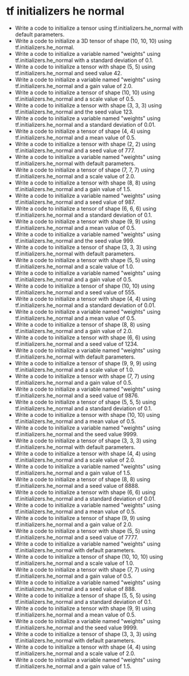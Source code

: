 # tf initializers he normal

- Write a code to initialize a tensor using tf.initializers.he_normal with default parameters.
- Write a code to initialize a 3D tensor of shape (10, 10, 10) using tf.initializers.he_normal.
- Write a code to initialize a variable named "weights" using tf.initializers.he_normal with a standard deviation of 0.1.
- Write a code to initialize a tensor with shape (5, 5) using tf.initializers.he_normal and seed value 42.
- Write a code to initialize a variable named "weights" using tf.initializers.he_normal and a gain value of 2.0.
- Write a code to initialize a tensor of shape (10, 10) using tf.initializers.he_normal and a scale value of 0.5.
- Write a code to initialize a tensor with shape (3, 3, 3) using tf.initializers.he_normal and the seed value 123.
- Write a code to initialize a variable named "weights" using tf.initializers.he_normal and a standard deviation of 0.01.
- Write a code to initialize a tensor of shape (4, 4) using tf.initializers.he_normal and a mean value of 0.5.
- Write a code to initialize a tensor with shape (2, 2) using tf.initializers.he_normal and a seed value of 777.
- Write a code to initialize a variable named "weights" using tf.initializers.he_normal with default parameters.
- Write a code to initialize a tensor of shape (7, 7, 7) using tf.initializers.he_normal and a scale value of 2.0.
- Write a code to initialize a tensor with shape (8, 8) using tf.initializers.he_normal and a gain value of 1.5.
- Write a code to initialize a variable named "weights" using tf.initializers.he_normal and a seed value of 987.
- Write a code to initialize a tensor of shape (6, 6, 6) using tf.initializers.he_normal and a standard deviation of 0.1.
- Write a code to initialize a tensor with shape (9, 9) using tf.initializers.he_normal and a mean value of 0.5.
- Write a code to initialize a variable named "weights" using tf.initializers.he_normal and the seed value 999.
- Write a code to initialize a tensor of shape (3, 3, 3) using tf.initializers.he_normal with default parameters.
- Write a code to initialize a tensor with shape (5, 5) using tf.initializers.he_normal and a scale value of 1.0.
- Write a code to initialize a variable named "weights" using tf.initializers.he_normal and a gain value of 0.5.
- Write a code to initialize a tensor of shape (10, 10) using tf.initializers.he_normal and a seed value of 555.
- Write a code to initialize a tensor with shape (4, 4) using tf.initializers.he_normal and a standard deviation of 0.01.
- Write a code to initialize a variable named "weights" using tf.initializers.he_normal and a mean value of 0.5.
- Write a code to initialize a tensor of shape (8, 8) using tf.initializers.he_normal and a gain value of 2.0.
- Write a code to initialize a tensor with shape (6, 6) using tf.initializers.he_normal and a seed value of 1234.
- Write a code to initialize a variable named "weights" using tf.initializers.he_normal with default parameters.
- Write a code to initialize a tensor of shape (9, 9, 9) using tf.initializers.he_normal and a scale value of 1.0.
- Write a code to initialize a tensor with shape (7, 7) using tf.initializers.he_normal and a gain value of 0.5.
- Write a code to initialize a variable named "weights" using tf.initializers.he_normal and a seed value of 9876.
- Write a code to initialize a tensor of shape (5, 5, 5) using tf.initializers.he_normal and a standard deviation of 0.1.
- Write a code to initialize a tensor with shape (10, 10) using tf.initializers.he_normal and a mean value of 0.5.
- Write a code to initialize a variable named "weights" using tf.initializers.he_normal and the seed value 9999.
- Write a code to initialize a tensor of shape (3, 3, 3) using tf.initializers.he_normal with default parameters.
- Write a code to initialize a tensor with shape (4, 4) using tf.initializers.he_normal and a scale value of 2.0.
- Write a code to initialize a variable named "weights" using tf.initializers.he_normal and a gain value of 1.5.
- Write a code to initialize a tensor of shape (8, 8) using tf.initializers.he_normal and a seed value of 8888.
- Write a code to initialize a tensor with shape (6, 6) using tf.initializers.he_normal and a standard deviation of 0.01.
- Write a code to initialize a variable named "weights" using tf.initializers.he_normal and a mean value of 0.5.
- Write a code to initialize a tensor of shape (9, 9) using tf.initializers.he_normal and a gain value of 2.0.
- Write a code to initialize a tensor with shape (5, 5) using tf.initializers.he_normal and a seed value of 7777.
- Write a code to initialize a variable named "weights" using tf.initializers.he_normal with default parameters.
- Write a code to initialize a tensor of shape (10, 10, 10) using tf.initializers.he_normal and a scale value of 1.0.
- Write a code to initialize a tensor with shape (7, 7) using tf.initializers.he_normal and a gain value of 0.5.
- Write a code to initialize a variable named "weights" using tf.initializers.he_normal and a seed value of 888.
- Write a code to initialize a tensor of shape (5, 5, 5) using tf.initializers.he_normal and a standard deviation of 0.1.
- Write a code to initialize a tensor with shape (9, 9) using tf.initializers.he_normal and a mean value of 0.5.
- Write a code to initialize a variable named "weights" using tf.initializers.he_normal and the seed value 9999.
- Write a code to initialize a tensor of shape (3, 3, 3) using tf.initializers.he_normal with default parameters.
- Write a code to initialize a tensor with shape (4, 4) using tf.initializers.he_normal and a scale value of 2.0.
- Write a code to initialize a variable named "weights" using tf.initializers.he_normal and a gain value of 1.5.